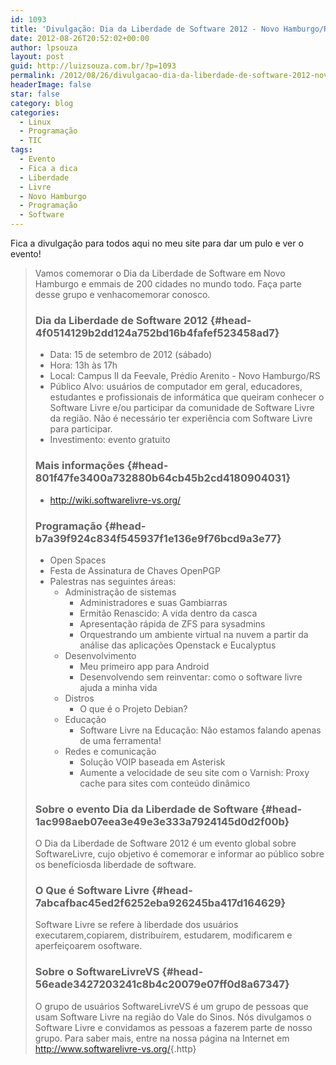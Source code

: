 ```yaml
---
id: 1093
title: 'Divulgação: Dia da Liberdade de Software 2012 - Novo Hamburgo/RS'
date: 2012-08-26T20:52:02+00:00
author: lpsouza
layout: post
guid: http://luizsouza.com.br/?p=1093
permalink: /2012/08/26/divulgacao-dia-da-liberdade-de-software-2012-novo-hamburgors/
headerImage: false
star: false
category: blog
categories:
  - Linux
  - Programação
  - TIC
tags:
  - Evento
  - Fica a dica
  - Liberdade
  - Livre
  - Novo Hamburgo
  - Programação
  - Software
---
```

<p class="line874">
  Fica a divulgação para todos aqui no meu site para dar um pulo e ver o evento!
</p>

> <p class="line874">
>   Vamos comemorar o Dia da Liberdade de Software em Novo Hamburgo e emmais de 200 cidades no mundo todo. Faça parte desse grupo e venhacomemorar conosco.
> </p>
> 
> ### Dia da Liberdade de Software 2012 {#head-4f0514129b2dd124a752bd16b4fafef523458ad7}
> 
>   * Data: 15 de setembro de 2012 (sábado)
>   * Hora: 13h às 17h
>   * Local: Campus II da Feevale, Prédio Arenito - Novo Hamburgo/RS
>   * Público Alvo: usuários de computador em geral, educadores, estudantes e profissionais de informática que queiram conhecer o Software Livre e/ou participar da comunidade de Software Livre da região. Não é necessário ter experiência com Software Livre para participar.
>   * Investimento: evento gratuito<!--more-->
> 
> ### Mais informações {#head-801f47fe3400a732880b64cb45b2cd4180904031}
> 
>   * <p class="line891">
>       <a class="http" href="http://wiki.softwarelivre-vs.org/">http://wiki.softwarelivre-vs.org/</a>
>     </p>
> 
> ### Programação {#head-b7a39f924c834f545937f1e136e9f76bcd9a3e77}
> 
>   * Open Spaces
>   * Festa de Assinatura de Chaves OpenPGP
>   * Palestras nas seguintes áreas: 
>       * Administração de sistemas 
>           * Administradores e suas Gambiarras
>           * Ermitão Renascido: A vida dentro da casca
>           * Apresentação rápida de ZFS para sysadmins
>           * Orquestrando um ambiente virtual na nuvem a partir da análise das aplicações Openstack e Eucalyptus
>       * Desenvolvimento 
>           * Meu primeiro app para Android
>           * Desenvolvendo sem reinventar: como o software livre ajuda a minha vida
>       * Distros 
>           * O que é o Projeto Debian?
>       * Educação 
>           * Software Livre na Educação: Não estamos falando apenas de uma ferramenta!
>       * Redes e comunicação 
>           * Solução VOIP baseada em Asterisk
>           * Aumente a velocidade de seu site com o Varnish: Proxy cache para sites com conteúdo dinâmico
> 
> ### Sobre o evento Dia da Liberdade de Software {#head-1ac998aeb07eea3e49e3e333a7924145d0d2f00b}
> 
> <p class="line874">
>   O Dia da Liberdade de Software 2012 é um evento global sobre SoftwareLivre, cujo objetivo é comemorar e informar ao público sobre os benefíciosda liberdade de software.
> </p>
> 
> ### O Que é Software Livre {#head-7abcafbac45ed2f6252eba926245ba417d164629}
> 
> <p class="line874">
>   Software Livre se refere à liberdade dos usuários executarem,copiarem, distribuírem, estudarem, modificarem e aperfeiçoarem osoftware.
> </p>
> 
> ### Sobre o SoftwareLivreVS {#head-56eade3427203241c8b4c20079e07ff0d8a67347}
> 
> O grupo de usuários SoftwareLivreVS é um grupo de pessoas que usam Software Livre na região do Vale do Sinos. Nós divulgamos o Software Livre e convidamos as pessoas a fazerem parte de nosso grupo. Para saber mais, entre na nossa página na Internet em <http://www.softwarelivre-vs.org/>{.http}